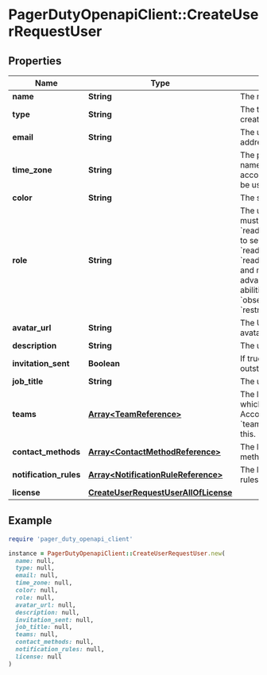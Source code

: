 # PagerDutyOpenapiClient::CreateUserRequestUser

## Properties

| Name | Type | Description | Notes |
| ---- | ---- | ----------- | ----- |
| **name** | **String** | The name of the user. |  |
| **type** | **String** | The type of object being created. | [default to &#39;user&#39;] |
| **email** | **String** | The user&#39;s email address. |  |
| **time_zone** | **String** | The preferred time zone name. If null, the account&#39;s time zone will be used. | [optional] |
| **color** | **String** | The schedule color. | [optional] |
| **role** | **String** | The user role. Account must have the &#x60;read_only_users&#x60; ability to set a user as a &#x60;read_only_user&#x60; or a &#x60;read_only_limited_user&#x60;, and must have advanced permissions abilities to set a user as &#x60;observer&#x60; or &#x60;restricted_access&#x60;. | [optional] |
| **avatar_url** | **String** | The URL of the user&#39;s avatar. | [optional][readonly] |
| **description** | **String** | The user&#39;s bio. | [optional] |
| **invitation_sent** | **Boolean** | If true, the user has an outstanding invitation. | [optional][readonly] |
| **job_title** | **String** | The user&#39;s title. | [optional] |
| **teams** | [**Array&lt;TeamReference&gt;**](TeamReference.md) | The list of teams to which the user belongs. Account must have the &#x60;teams&#x60; ability to set this. | [optional][readonly] |
| **contact_methods** | [**Array&lt;ContactMethodReference&gt;**](ContactMethodReference.md) | The list of contact methods for the user. | [optional][readonly] |
| **notification_rules** | [**Array&lt;NotificationRuleReference&gt;**](NotificationRuleReference.md) | The list of notification rules for the user. | [optional][readonly] |
| **license** | [**CreateUserRequestUserAllOfLicense**](CreateUserRequestUserAllOfLicense.md) |  | [optional] |

## Example

```ruby
require 'pager_duty_openapi_client'

instance = PagerDutyOpenapiClient::CreateUserRequestUser.new(
  name: null,
  type: null,
  email: null,
  time_zone: null,
  color: null,
  role: null,
  avatar_url: null,
  description: null,
  invitation_sent: null,
  job_title: null,
  teams: null,
  contact_methods: null,
  notification_rules: null,
  license: null
)
```

